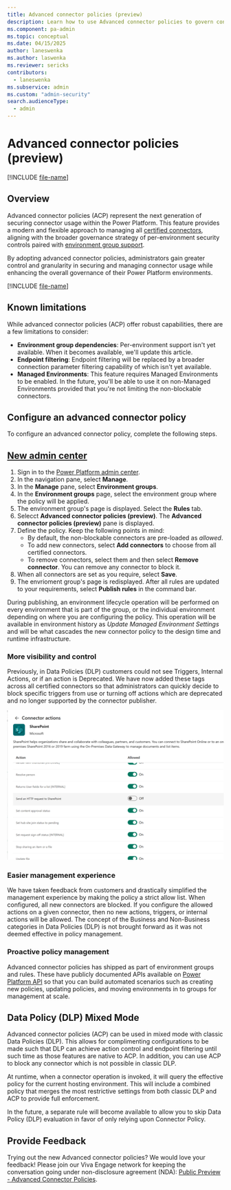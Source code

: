 ```yaml
---
title: Advanced connector policies (preview)
description: Learn how to use Advanced connector policies to govern connector usage in Power Platform.
ms.component: pa-admin
ms.topic: conceptual
ms.date: 04/15/2025
author: laneswenka
ms.author: laswenka
ms.reviewer: sericks
contributors:
  - laneswenka
ms.subservice: admin
ms.custom: "admin-security"
search.audienceType: 
  - admin
---
```


# Advanced connector policies (preview)

[!INCLUDE [file-name](~/../shared-content/shared/preview-includes/preview-banner.md)]

## Overview
Advanced connector policies (ACP) represent the next generation of securing connector usage within the Power Platform. This feature provides a modern and flexible approach to managing all [certified connectors](/power-platform/admin/dlp-connector-classification), aligning with the broader governance strategy of per-environment security controls paired with [environment group support](power-platform/admin/environment-groups).

By adopting advanced connector policies, administrators gain greater control and granularity in securing and managing connector usage while enhancing the overall governance of their Power Platform environments.

[!INCLUDE [file-name](~/../shared-content/shared/preview-includes/preview-note-pp.md)]

## Known limitations

While advanced connector policies (ACP) offer robust capabilities, there are a few limitations to consider:

- **Environment group dependencies**: Per-environment support isn't yet available. When it becomes available, we'll update this article.
- **Endpoint filtering**: Endpoint filtering will be replaced by a broader connection parameter filtering capability of which isn't yet available.
- **Managed Environments**: This feature requires Managed Environments to be enabled.  In the future, you'll be able to use it on non-Managed Environments provided that you're not limiting the non-blockable connectors.  

## Configure an advanced connector policy

To configure an advanced connector policy, complete the following steps.

## [New admin center](#tab/new)
1. Sign in to the [Power Platform admin center](https://admin.powerplatform.microsoft.com/).
1. In the navigation pane, select **Manage**.
1. In the **Manage** pane, select **Environment groups**.
1. In the **Environment groups** page, select the environment group where the policy will be applied.
1. The environment group's page is displayed. Select the **Rules** tab.
1. Selecct **Advanced connector policies (preview)**. The **Advanced connector policies (preview)** pane is displayed.
1. Define the policy. Keep the following points in mind:
   - By default, the non-blockable connectors are pre-loaded as _allowed_.
   - To add new connectors, select **Add connectors** to choose from all certified connectors.
   - To remove connectors, select them and then select **Remove connector**.  You can remove any connector to block it.
1. When all connectors are set as you require, select **Save**.
1. The envrioment group's page is redisplayed. After all rules are updated to your requirements, select **Publish rules** in the command bar.

During publishing, an environment lifecycle operation will be performed on every environment that is part of the group, or the individual environment depending on where you are configuring the policy.  This operation will be available in environment history as *Update Managed Environment Settings* and will be what cascades the new connector policy to the design time and runtime infrastructure.

### More visibility and control

Previously, in Data Policies (DLP) customers could not see Triggers, Internal Actions, or if an action is Deprecated.  We have now added these tags across all certified connectors so that administrators can quickly decide to block specific triggers from use or turning off actions which are deprecated and no longer supported by the connector publisher.

<img src="media/advanced-connector-policies-2.png" width="600px" />

### Easier management experience

We have taken feedback from customers and drastically simplified the management experience by making the policy a strict allow list.  When configured, all new connectors are blocked.  If you configure the allowed actions on a given connector, then no new actions, triggers, or internal actions will be allowed.  The concept of the Business and Non-Business categories in Data Policies (DLP) is not brought forward as it was not deemed effective in policy management.  

### Proactive policy management

Advanced connector policies has shipped as part of environment groups and rules.  These have publicly documented APIs available on [Power Platform API](/rest/api/power-platform/environmentmanagement/environment-groups) so that you can build automated scenarios such as creating new policies, updating policies, and moving environments in to groups for management at scale. 

## Data Policy (DLP) Mixed Mode

Advanced connector policies (ACP) can be used in mixed mode with classic Data Policies (DLP).  This allows for complimenting configurations to be made such that DLP can achieve action control and endpoint filtering until such time as those features are native to ACP.  In addition, you can use ACP to block any connector which is not possible in classic DLP.  

At runtime, when a connector operation is invoked, it will query the effective policy for the current hosting environment.  This will include a combined policy that merges the most restrictive settings from both classic DLP and ACP to provide full enforcement.

In the future, a separate rule will become available to allow you to skip Data Policy (DLP) evaluation in favor of only relying upon Connector Policy.  

## Provide Feedback

Trying out the new Advanced connector policies?  We would love your feedback!  Please join our Viva Engage network for keeping the conversation going under non-disclosure agreement (NDA):
[Public Preview - Advanced Connector Policies](https://www.yammer.com/dynamicsaxfeedbackprograms/#/threads/inGroup?type=in_group&feedId=215134347264&view=all).
